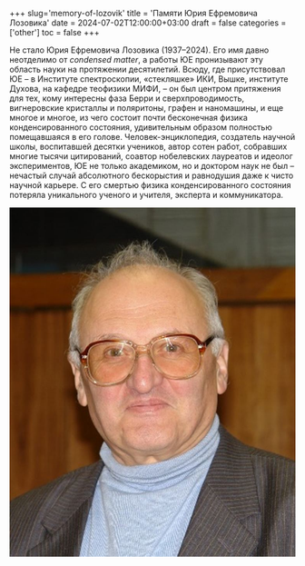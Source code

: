 +++
slug='memory-of-lozovik'
title = 'Памяти Юрия Ефремовича Лозовика'
date = 2024-07-02T12:00:00+03:00
draft = false
categories = ['other']
toc = false
+++

Не стало Юрия Ефремовича Лозовика (1937–2024). Его имя давно неотделимо от *condensed matter*, а работы ЮЕ пронизывают эту область науки на протяжении десятилетий.  Всюду, где присутствовал ЮЕ – в Институте спектроскопии, «стекляшке» ИКИ, Вышке, институте Духова, на кафедре теофизики МИФИ, – он был центром притяжения для тех, кому интересны фаза Берри и сверхпроводимость, вигнеровские кристаллы и поляритоны, графен и наномашины, и еще многое и многое, из чего состоит почти бесконечная физика конденсированного состояния, удивительным образом полностью помещавшаяся в его голове. Человек-энциклопедия, создатель научной школы, воспитавшей десятки учеников, автор сотен работ, собравших многие тысячи цитирований, соавтор нобелевских лауреатов и идеолог экспериментов, ЮЕ не только академиком, но и доктором наук не был – нечастый случай абсолютного бескорыстия и равнодушия даже к чисто научной карьере. С его смертью физика конденсированного состояния потеряла уникального ученого и учителя, эксперта и коммуникатора.

![А.С. Чернов](memory-of-lozovik/lozovik.jpg)

